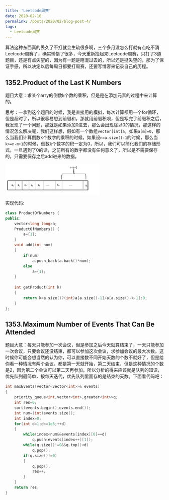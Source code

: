 ```yaml
---
title: 'Leetcode周赛'
date: 2020-02-16
permalink: /posts/2020/02/blog-post-4/
tags:
  - Leetcode周赛
---
```


算法这种东西真的丢久了不打就会生疏很多啊，三个多月没怎么打就有点吃不消Leetcode周赛了，确实懒惰了很多，今天重新捡起来Leetcode周赛，只打了3道题目，还是有点失望的，因为有一题是瞎混过去的，所以还是挺失望的，那为了保证手感，所以决定以后每周日都要打周赛，还要写博客来记录自己的历程。

1352.Product of the Last K Numbers
-----------
题目大意：求某个arry的倒数k个数的乘积，但是是在添加元素的过程中来计算的。

思考：一拿到这个题目的时候，我是直接用的模拟，每次计算都用一个for循环，但是超时了，所以很容易想到前缀和，那就用前缀积呗，但是写完了前缀积之后，我发现了一个问题，那就是如果添加0进去，那么会出现除以0的情况，那这样的情况怎么解决呢，我们这样想，假如有一个数组`vector[int]a`，如果`a[m]=0`，那么当我们计算倒数k个数字的乘积的时候，如果设`n=a.size()-1`的时候，那么当`k>=n-m+1`的时候，倒数k个数字的积一定为0，所以，我们可以简化我们的存储形式，一旦遇到了0的话，之前所有的数字都没有任何意义了，所以是不需要保存的，只需要保存之后add进来的数据。

<img src="./Images/1.png" width = "300" height = "100" alt="数组" align=center />

实现代码:


```c++
class ProductOfNumbers {
public:
    vector<long long>a;
    ProductOfNumbers() {
        a={1};
    }
    void add(int num)
    {
        if(num)
            a.push_back(a.back()*num);
        else
            a={1};
    }
    
    int getProduct(int k)
    {
        return k<a.size()?(int)a[a.size()-1]/a[a.size()-k-1]:0;
    }
};

```

1353.Maximum Number of Events That Can Be Attended
-------
题目大意：每天只能参加一次会议，但是参加之后今天就算结束了，一天只能参加一次会议，只要会议还没结束，都可以参加这次会议，求参加会议的最大次数。这时候你可能会想当然的认为你，可以直接数不同开始天数的个数不就好了，但是给你看一种情况有两个会议，都是第一天就开始，第二天结束，但是这种情况的个数是2，因为第二个会议可以第二天再参加，所以分析的得来应该就是队列的知识，优先队列最简单，按每天迭代，优先队列里面存的是结束的天数。下面看代码吧：

```c++
int maxEvents(vector<vector<int>>& events)
{
    priority_queue<int,vector<int>,greater<int>>q;
    int res=0;
    sort(events.begin(),events.end());
    int num=(int)events.size();
    int index=0;
    for(int d=1;d<=1e5;++d)
    {
        while(index<num&&events[index][0]==d)
            q.push(events[index++][1]);
        while(q.size()!=0&&q.top()<d)
            q.pop();
        if(q.size()!=0)
        {
            q.pop();
            res++;
        }
    }
    return res;
}

```